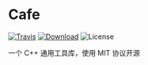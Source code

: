 Cafe
========

[![Travis](https://img.shields.io/travis/akemimadoka/Cafe.svg)](https://travis-ci.org/akemimadoka/Cafe)
[![Download](https://api.bintray.com/packages/chino/Cafe/Cafe%3AChino/images/download.svg?version=0.1%3ACafe)](https://bintray.com/chino/Cafe/Cafe%3AChino/0.1%3ACafe/link)
![License](https://img.shields.io/badge/license-MIT-blue.svg)

一个 C++ 通用工具库，使用 MIT 协议开源
